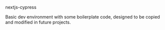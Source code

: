 nextjs-cypress

Basic dev environment with some boilerplate code, designed to be copied and modified in future projects.